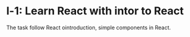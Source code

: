 # l-1: Learn React with intor to React

The task follow React ointroduction, simple components in React.